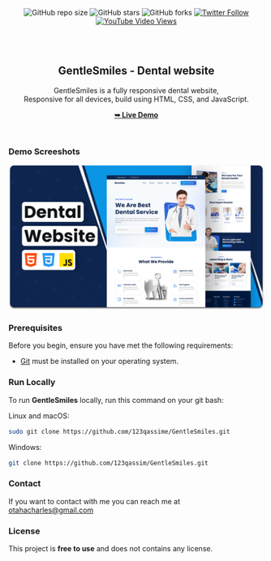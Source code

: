 <div align="center">
  
  ![GitHub repo size](https://img.shields.io/github/repo-size/123qassim/GentleSmiles)
  ![GitHub stars](https://img.shields.io/github/stars/123qassim/GentleSmiles?style=social)
  ![GitHub forks](https://img.shields.io/github/forks/123qassim/GentleSmiles?style=social)
[![Twitter Follow](https://img.shields.io/twitter/follow/123qassim_?style=social)](https://twitter.com/intent/follow?screen_name=123qassim_)
  [![YouTube Video Views](https://img.shields.io/youtube/views/q0WvF0OVWVg?style=social)](https://youtu.be/q0WvF0OVWVg)

  <br />
  <br />

  <h2 align="center">GentleSmiles - Dental website</h2>

  GentleSmiles is a fully responsive dental website, <br />Responsive for all devices, build using HTML, CSS, and JavaScript.

  <a href="https://123qassim.github.io/GentleSmiles/"><strong>➥ Live Demo</strong></a>

</div>

<br />

### Demo Screeshots

![GentleSmiles Desktop Demo](./readme-images/desktop.png "Desktop Demo")

### Prerequisites

Before you begin, ensure you have met the following requirements:

* [Git](https://git-scm.com/downloads "Download Git") must be installed on your operating system.

### Run Locally

To run **GentleSmiles** locally, run this command on your git bash:

Linux and macOS:

```bash
sudo git clone https://github.com/123qassime/GentleSmiles.git
```

Windows:

```bash
git clone https://github.com/123qassim/GentleSmiles.git
```

### Contact

If you want to contact with me you can reach me at 
otahacharles@gmail.com

### License

This project is **free to use** and does not contains any license.
